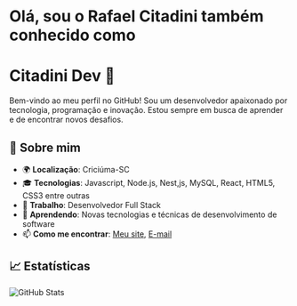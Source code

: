 # Olá, sou o Rafael Citadini também conhecido como
# Citadini Dev 👋
Bem-vindo ao meu perfil no GitHub! Sou um desenvolvedor apaixonado por tecnologia, programação e inovação. Estou sempre em busca de aprender e de encontrar novos desafios.

## 🚀 Sobre mim

- 🌍 **Localização**: Criciúma-SC
- 🎓 **Tecnologias**: Javascript, Node.js, Nest,js, MySQL, React, HTML5, CSS3 entre outras
- 💼 **Trabalho**: Desenvolvedor Full Stack
- 🌱 **Aprendendo**: Novas tecnologias e técnicas de desenvolvimento de software
- 📫 **Como me encontrar**: [Meu site](https://citadini.dev), [E-mail](mailto:rafaelmcitadini@gmail.com)

## 📈 Estatísticas

![GitHub Stats](https://github-readme-stats.vercel.app/api?username=citadinidev&show_icons=true&hide_title=true&count_private=true&hide=prs)

